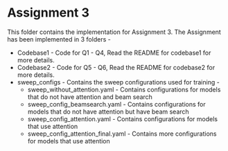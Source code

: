 # Assignment 3

This folder contains the implementation for Assignment 3.
The Assignment has been implemented in 3 folders - 
* Codebase1 - Code for Q1 - Q4, Read the README for codebase1 for more details.
* Codebase2 - Code for Q5 - Q6, Read the README for codebase2 for more details.
* sweep_configs - Contains the sweep configurations used for training - 
  * sweep_without_attention.yaml - Contains configurations for models that do not have attention and beam search
  * sweep_config_beamsearch.yaml - Contains configurations for models that do not have attention but have beam search
  * sweep_config_attention.yaml - Contains configurations for models that use attention 
  * sweep_config_attention_final.yaml - Contains more configurations for models that use attention
